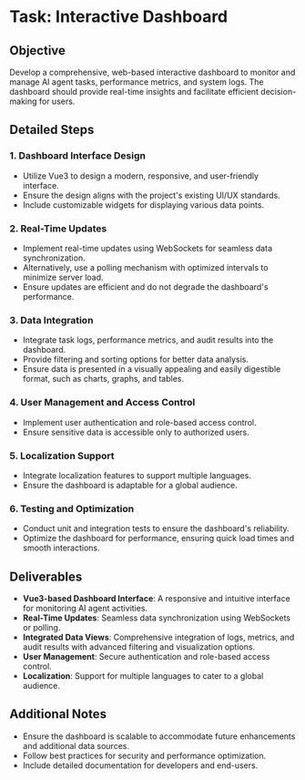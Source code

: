 # Task: Interactive Dashboard

## Objective
Develop a comprehensive, web-based interactive dashboard to monitor and manage AI agent tasks, performance metrics, and system logs. The dashboard should provide real-time insights and facilitate efficient decision-making for users.

## Detailed Steps

### 1. Dashboard Interface Design
- Utilize Vue3 to design a modern, responsive, and user-friendly interface.
- Ensure the design aligns with the project's existing UI/UX standards.
- Include customizable widgets for displaying various data points.

### 2. Real-Time Updates
- Implement real-time updates using WebSockets for seamless data synchronization.
- Alternatively, use a polling mechanism with optimized intervals to minimize server load.
- Ensure updates are efficient and do not degrade the dashboard's performance.

### 3. Data Integration
- Integrate task logs, performance metrics, and audit results into the dashboard.
- Provide filtering and sorting options for better data analysis.
- Ensure data is presented in a visually appealing and easily digestible format, such as charts, graphs, and tables.

### 4. User Management and Access Control
- Implement user authentication and role-based access control.
- Ensure sensitive data is accessible only to authorized users.

### 5. Localization Support
- Integrate localization features to support multiple languages.
- Ensure the dashboard is adaptable for a global audience.

### 6. Testing and Optimization
- Conduct unit and integration tests to ensure the dashboard's reliability.
- Optimize the dashboard for performance, ensuring quick load times and smooth interactions.

## Deliverables
- **Vue3-based Dashboard Interface**: A responsive and intuitive interface for monitoring AI agent activities.
- **Real-Time Updates**: Seamless data synchronization using WebSockets or polling.
- **Integrated Data Views**: Comprehensive integration of logs, metrics, and audit results with advanced filtering and visualization options.
- **User Management**: Secure authentication and role-based access control.
- **Localization**: Support for multiple languages to cater to a global audience.

## Additional Notes
- Ensure the dashboard is scalable to accommodate future enhancements and additional data sources.
- Follow best practices for security and performance optimization.
- Include detailed documentation for developers and end-users.
